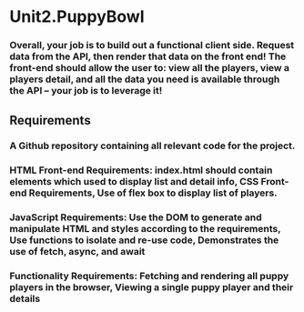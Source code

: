 # Unit2.PuppyBowl
### Overall, your job is to build out a functional client side. Request data from the API, then render that data on the front end! The front-end should allow the user to: view all the players, view a players detail, and all the data you need is available through the API – your job is to leverage it!
## Requirements
### A Github repository containing all relevant code for the project.
### HTML Front-end Requirements: index.html should contain elements which used to display list and detail info, CSS Front-end Requirements, Use of flex box to display list of players. 
### JavaScript Requirements: Use the DOM to generate and manipulate HTML and styles according to the requirements, Use functions to isolate and re-use code, Demonstrates the use of fetch, async, and await
### Functionality Requirements: Fetching and rendering all puppy players in the browser, Viewing a single puppy player and their details